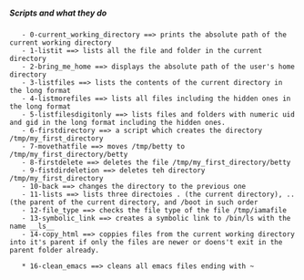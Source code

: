 #####  Scripts and what they do
       - 0-current_working_directory ==> prints the absolute path of the current working directory
       - 1-listit ==> lists all the file and folder in the current directory
       - 2-bring_me_home ==> displays the absolute path of the user's home directory
       - 3-listfiles ==> lists the contents of the current directory in the long format
       - 4-listmorefiles ==> lists all files including the hidden ones in the long format
       - 5-listfilesdigitonly ==> lists files and folders with numeric uid and gid in the long format including the hidden ones.
       - 6-firstdirectory ==> a script which creates the directory /tmp/my_first_directory
       - 7-movethatfile ==> moves /tmp/betty to /tmp/my_first_directory/betty
       - 8-firstdelete ==> deletes the file /tmp/my_first_directory/betty
       - 9-fistdirdeletion ==> deletes teh directory /tmp/my_first_directory
       - 10-back ==> changes the directory to the previous one
       - 11-lists ==> lists three directoies . (the current directory), .. (the parent of the current directory, and /boot in such order
       - 12-file_type ==> checks the file type of the file /tmp/iamafile
       - 13-symbolic_link ==> creates a symbolic link to /bin/ls with the name __ls__
       - 14-copy_html ==> coppies files from the current working directory into it's parent if only the files are newer or doens't exit in the parent folder already.

       * 16-clean_emacs ==> cleans all emacs files ending with ~
       